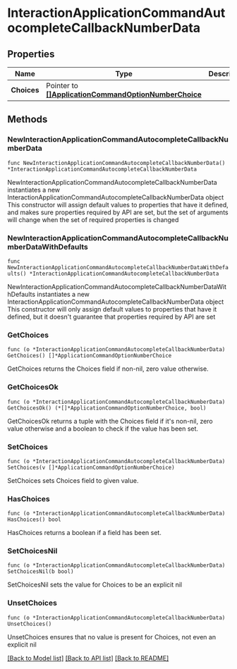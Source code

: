 # InteractionApplicationCommandAutocompleteCallbackNumberData

## Properties

Name | Type | Description | Notes
------------ | ------------- | ------------- | -------------
**Choices** | Pointer to [**[]ApplicationCommandOptionNumberChoice**](ApplicationCommandOptionNumberChoice.md) |  | [optional] 

## Methods

### NewInteractionApplicationCommandAutocompleteCallbackNumberData

`func NewInteractionApplicationCommandAutocompleteCallbackNumberData() *InteractionApplicationCommandAutocompleteCallbackNumberData`

NewInteractionApplicationCommandAutocompleteCallbackNumberData instantiates a new InteractionApplicationCommandAutocompleteCallbackNumberData object
This constructor will assign default values to properties that have it defined,
and makes sure properties required by API are set, but the set of arguments
will change when the set of required properties is changed

### NewInteractionApplicationCommandAutocompleteCallbackNumberDataWithDefaults

`func NewInteractionApplicationCommandAutocompleteCallbackNumberDataWithDefaults() *InteractionApplicationCommandAutocompleteCallbackNumberData`

NewInteractionApplicationCommandAutocompleteCallbackNumberDataWithDefaults instantiates a new InteractionApplicationCommandAutocompleteCallbackNumberData object
This constructor will only assign default values to properties that have it defined,
but it doesn't guarantee that properties required by API are set

### GetChoices

`func (o *InteractionApplicationCommandAutocompleteCallbackNumberData) GetChoices() []*ApplicationCommandOptionNumberChoice`

GetChoices returns the Choices field if non-nil, zero value otherwise.

### GetChoicesOk

`func (o *InteractionApplicationCommandAutocompleteCallbackNumberData) GetChoicesOk() (*[]*ApplicationCommandOptionNumberChoice, bool)`

GetChoicesOk returns a tuple with the Choices field if it's non-nil, zero value otherwise
and a boolean to check if the value has been set.

### SetChoices

`func (o *InteractionApplicationCommandAutocompleteCallbackNumberData) SetChoices(v []*ApplicationCommandOptionNumberChoice)`

SetChoices sets Choices field to given value.

### HasChoices

`func (o *InteractionApplicationCommandAutocompleteCallbackNumberData) HasChoices() bool`

HasChoices returns a boolean if a field has been set.

### SetChoicesNil

`func (o *InteractionApplicationCommandAutocompleteCallbackNumberData) SetChoicesNil(b bool)`

 SetChoicesNil sets the value for Choices to be an explicit nil

### UnsetChoices
`func (o *InteractionApplicationCommandAutocompleteCallbackNumberData) UnsetChoices()`

UnsetChoices ensures that no value is present for Choices, not even an explicit nil

[[Back to Model list]](../README.md#documentation-for-models) [[Back to API list]](../README.md#documentation-for-api-endpoints) [[Back to README]](../README.md)


